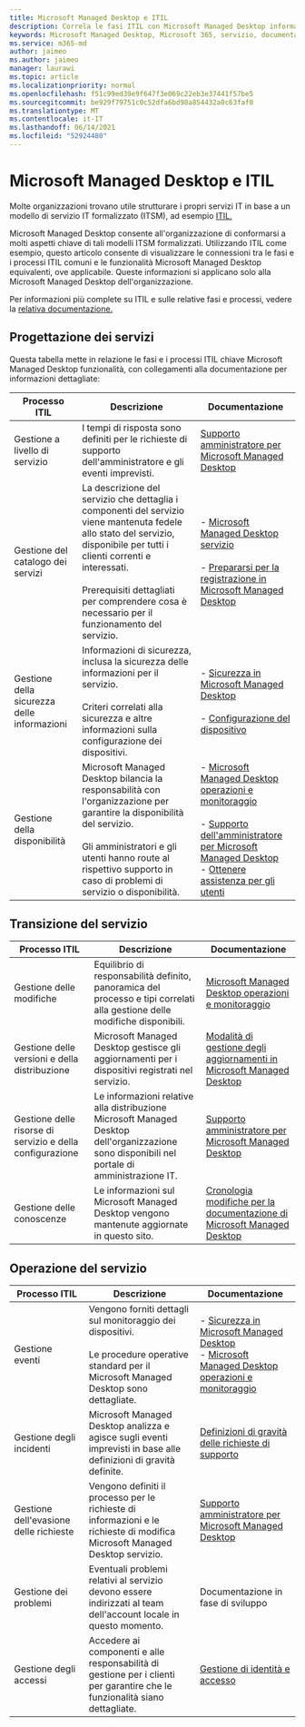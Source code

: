```yaml
---
title: Microsoft Managed Desktop e ITIL
description: Correla le fasi ITIL con Microsoft Managed Desktop informazioni e articoli
keywords: Microsoft Managed Desktop, Microsoft 365, servizio, documentazione, ITISM
ms.service: m365-md
author: jaimeo
ms.author: jaimeo
manager: laurawi
ms.topic: article
ms.localizationpriority: normal
ms.openlocfilehash: f51c99ed39e9f647f3e069c22eb3e37441f57be5
ms.sourcegitcommit: be929f79751c0c52dfa6bd98a854432a0c63faf0
ms.translationtype: MT
ms.contentlocale: it-IT
ms.lasthandoff: 06/14/2021
ms.locfileid: "52924480"
---
```

# <a name="microsoft-managed-desktop-and-itil"></a>Microsoft Managed Desktop e ITIL

Molte organizzazioni trovano utile strutturare i propri servizi IT in base a un modello di servizio IT formalizzato (ITSM), ad esempio [ITIL.](https://www.axelos.com/best-practice-solutions/itil) 

Microsoft Managed Desktop consente all'organizzazione di conformarsi a molti aspetti chiave di tali modelli ITSM formalizzati. Utilizzando ITIL come esempio, questo articolo consente di visualizzare le connessioni tra le fasi e i processi ITIL comuni e le funzionalità Microsoft Managed Desktop equivalenti, ove applicabile. Queste informazioni si applicano solo alla Microsoft Managed Desktop dell'organizzazione.

Per informazioni più complete su ITIL e sulle relative fasi e processi, vedere la [relativa documentazione.](https://www.axelos.com/best-practice-solutions/itil)


## <a name="service-design"></a>Progettazione dei servizi

Questa tabella mette in relazione le fasi e i processi ITIL chiave Microsoft Managed Desktop funzionalità, con collegamenti alla documentazione per informazioni dettagliate:



|Processo ITIL |Descrizione  |Documentazione |
|---------|---------|---------|
|Gestione a livello di servizio     | I tempi di risposta sono definiti per le richieste di supporto dell'amministratore e gli eventi imprevisti.  |  [Supporto amministratore per Microsoft Managed Desktop](working-with-managed-desktop/admin-support.md)  |
|Gestione del catalogo dei servizi     | La descrizione del servizio che dettaglia i componenti del servizio viene mantenuta fedele allo stato del servizio, disponibile per tutti i clienti correnti e interessati.<br><br>Prerequisiti dettagliati per comprendere cosa è necessario per il funzionamento del servizio.  | - [Microsoft Managed Desktop servizio](service-description/index.md)<br><br>- [Prepararsi per la registrazione in Microsoft Managed Desktop](get-ready/index.md)  |
|Gestione della sicurezza delle informazioni     | Informazioni di sicurezza, inclusa la sicurezza delle informazioni per il servizio.<br><br> Criteri correlati alla sicurezza e altre informazioni sulla configurazione dei dispositivi.   | - [Sicurezza in Microsoft Managed Desktop](service-description/security.md)<br><br>- [Configurazione del dispositivo](service-description/device-policies.md)  |
|Gestione della disponibilità     |  Microsoft Managed Desktop bilancia la responsabilità con l'organizzazione per garantire la disponibilità del servizio.<br><br>Gli amministratori e gli utenti hanno route al rispettivo supporto in caso di problemi di servizio o disponibilità. | - [Microsoft Managed Desktop operazioni e monitoraggio](service-description/operations-and-monitoring.md)<br><br>- [Supporto dell'amministratore per Microsoft Managed Desktop](working-with-managed-desktop/admin-support.md)<br>- [Ottenere assistenza per gli utenti](working-with-managed-desktop/end-user-support.md)  |



## <a name="service-transition"></a>Transizione del servizio


|Processo ITIL |Descrizione  |Documentazione |
|---------|---------|---------|
|Gestione delle modifiche     | Equilibrio di responsabilità definito, panoramica del processo e tipi correlati alla gestione delle modifiche disponibili.  | [Microsoft Managed Desktop operazioni e monitoraggio](service-description/operations-and-monitoring.md#change-management) |
|Gestione delle versioni e della distribuzione     |  Microsoft Managed Desktop gestisce gli aggiornamenti per i dispositivi registrati nel servizio.  | [Modalità di gestione degli aggiornamenti in Microsoft Managed Desktop](service-description/updates.md)        |
|Gestione delle risorse di servizio e della configurazione     | Le informazioni relative alla distribuzione Microsoft Managed Desktop dell'organizzazione sono disponibili nel portale di amministrazione IT.  | [Supporto amministratore per Microsoft Managed Desktop](working-with-managed-desktop/admin-support.md) |
|Gestione delle conoscenze     | Le informazioni sul Microsoft Managed Desktop vengono mantenute aggiornate in questo sito.   | [Cronologia modifiche per la documentazione di Microsoft Managed Desktop](change-history-managed-desktop.md)        |



## <a name="service-operation"></a>Operazione del servizio


|Processo ITIL |Descrizione  |Documentazione  |
|---------|---------|---------|
|Gestione eventi     |  Vengono forniti dettagli sul monitoraggio dei dispositivi.<br><br>Le procedure operative standard per il Microsoft Managed Desktop sono dettagliate. |  - [Sicurezza in Microsoft Managed Desktop](service-description/security.md)<br>- [Microsoft Managed Desktop operazioni e monitoraggio](service-description/operations-and-monitoring.md)       |
|Gestione degli incidenti  | Microsoft Managed Desktop analizza e agisce sugli eventi imprevisti in base alle definizioni di gravità definite.  |  [Definizioni di gravità delle richieste di supporto](working-with-managed-desktop/admin-support.md#support-request-severity-definitions)       |
|Gestione dell'evasione delle richieste     |  Vengono definiti il processo per le richieste di informazioni e le richieste di modifica Microsoft Managed Desktop servizio.         |[Supporto amministratore per Microsoft Managed Desktop](working-with-managed-desktop/admin-support.md)         |
|Gestione dei problemi     | Eventuali problemi relativi al servizio devono essere indirizzati al team dell'account locale in questo momento. | Documentazione in fase di sviluppo |
|Gestione degli accessi     | Accedere ai componenti e alle responsabilità di gestione per i clienti per garantire che le funzionalità siano dettagliate.  | [Gestione di identità e accesso](service-description/security.md#identity-and-access-management)        |
